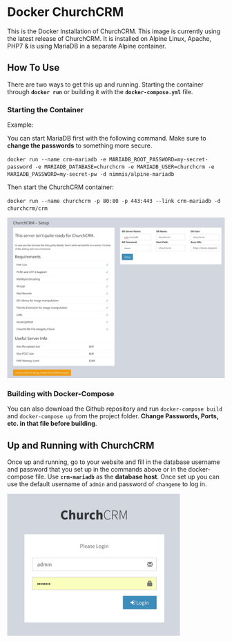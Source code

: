 # Docker ChurchCRM

This is the Docker Installation of ChurchCRM. This image is currently using the latest release of ChurchCRM. It is installed on Alpine Linux, Apache, PHP7 & is using MariaDB in a separate Alpine container.

## How To Use

There are two ways to get this up and running. Starting the container through **``docker run``** or building it with the **``docker-compose.yml``** file.

### Starting the Container

Example:

You can start MariaDB first with the following command. Make sure to **change the passwords** to something more secure.

``docker run --name crm-mariadb -e MARIADB_ROOT_PASSWORD=my-secret-password -e MARIADB_DATABASE=churchcrm -e MARIADB_USER=churchcrm -e MARIADB_PASSWORD=my-secret-pw -d nimmis/alpine-mariadb``

Then start the ChurchCRM container:

``docker run --name churchcrm -p 80:80 -p 443:443 --link crm-mariadb -d churchcrm/crm``

<img src="https://github.com/ChurchCRM/Docker/blob/master/include/Installation.jpg" width="600">

### Building with Docker-Compose

You can also download the Github repository and run ``docker-compose build`` and ``docker-compose up`` from the project folder. **Change Passwords, Ports, etc. in that file before building**.

## Up and Running with ChurchCRM

Once up and running, go to your website and fill in the database username and password that you set up in the commands above or in the docker-compose file. Use **``crm-mariadb``** as the **database host**. Once set up you can use the default username of ``admin`` and password of ``changeme`` to log in.

<img src="https://github.com/ChurchCRM/Docker/blob/master/include/Login.jpg" width="400">
